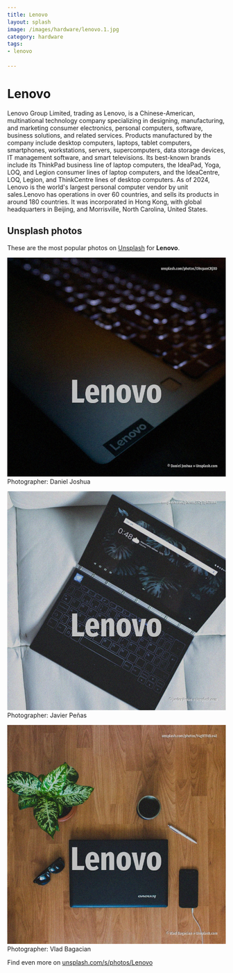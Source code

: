 ```yaml
---
title: Lenovo
layout: splash
image: /images/hardware/lenovo.1.jpg
category: hardware
tags:
- lenovo

---
```

# Lenovo

Lenovo Group Limited, trading as Lenovo, is a Chinese-American, multinational technology company  specializing in designing, manufacturing, and marketing consumer electronics, personal computers,  software, business solutions, and related services. Products manufactured by the company include desktop computers, laptops, tablet computers,  smartphones, workstations, servers, supercomputers, data storage devices, IT management software,  and smart televisions. Its best-known brands include its ThinkPad business line of laptop computers, the IdeaPad, Yoga,  LOQ, and Legion consumer lines of laptop computers, and the IdeaCentre, LOQ, Legion, and  ThinkCentre lines of desktop computers. As of 2024, Lenovo is the world's largest personal computer vendor by unit sales.Lenovo has  operations in over 60 countries, and sells its products in around 180 countries. It was incorporated in Hong Kong, with global headquarters in Beijing, and Morrisville, North  Carolina, United States. 

 
## Unsplash photos
These are the most popular photos on [Unsplash](https://unsplash.com) for **Lenovo**.
 
![Lenovo](/images/hardware/lenovo.1.jpg)
Photographer:  Daniel Joshua
 
![Lenovo](/images/hardware/lenovo.2.jpg)
Photographer:  Javier Peñas
 
![Lenovo](/images/hardware/lenovo.3.jpg)
Photographer:  Vlad Bagacian
 
Find even more on [unsplash.com/s/photos/Lenovo](https://unsplash.com/s/photos/Lenovo)
 
